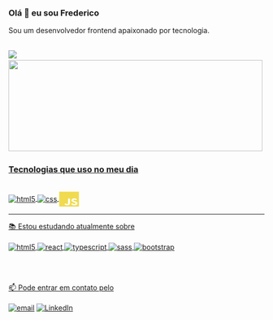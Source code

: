 
### Olá 👋 eu sou Frederico
Sou um desenvolvedor frontend apaixonado por tecnologia.
<br><br>

<div style="display: inline_block">
  
  <a href="https://github.com/fredericoaugusto">
  <img height="180em" src="https://github-readme-stats.vercel.app/api?username=fredericoaugusto&show_icons=true&theme=blue-green&include_all_commits=true&count_private=true"/>
  <a href="https://github.com/fredericoaugusto/github-readme-stats">
  <img height="180em" width="500em"src="https://github-readme-stats.vercel.app/api/top-langs/?username=fredericoaugusto&layout=compact&show_icons=true&theme=blue-green"/>
    
</div>


### Tecnologias que uso no meu dia 

<div style="display: inline_block"><br>
<img align="center" alt="html5" height="30" width="40" src="https://cdn.jsdelivr.net/gh/devicons/devicon/icons/html5/html5-original.svg"">
<img align="center" alt="css" height="30" width="40" src="https://cdn.jsdelivr.net/gh/devicons/devicon/icons/css3/css3-original.svg">
<img align="center" alt="js" height="30" width="40" src="https://raw.githubusercontent.com/devicons/devicon/master/icons/javascript/javascript-plain.svg">
</div>
<hr>

<div>
📚 Estou estudando atualmente sobre <br><br>
<img align="center" alt="html5" src="https://img.shields.io/badge/JavaScript-F7DF1E?style=for-the-badge&logo=javascript&logoColor=black">
<img align="center" alt="react" src="https://img.shields.io/badge/React-20232A?style=for-the-badge&logo=react&logoColor=61DAFB">
<img align="center" alt="typescript" src="https://img.shields.io/badge/TypeScript-007ACC?style=for-the-badge&logo=typescript&logoColor=white">
<img align="center" alt="sass" src="https://img.shields.io/badge/Sass-CC6699?style=for-the-badge&logo=sass&logoColor=white">
<img align="center" alt="bootstrap" src="https://img.shields.io/badge/Bootstrap-563D7C?style=for-the-badge&logo=bootstrap&logoColor=white">

<br><br>

📫 Pode entrar em contato pelo <br><br>
  <a href="mailto:fred3112.augusto@gmail.com"><img alt="email" src="https://img.shields.io/badge/Gmail-D14836?style=for-the-badge&logo=gmail&logoColor=white"></a>
[![LinkedIn](https://img.shields.io/badge/LinkedIn-0077B5?style=for-the-badge&logo=linkedin&logoColor=white)](https://www.linkedin.com/in/fredericoaugustodev/)
</div>
